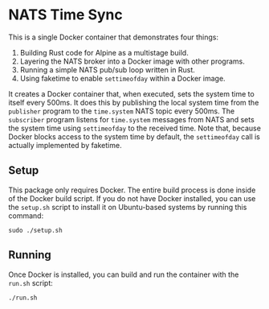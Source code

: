 # NATS Time Sync

This is a single Docker container that demonstrates four things:
  1. Building Rust code for Alpine as a multistage build.
  2. Layering the NATS broker into a Docker image with other programs.
  3. Running a simple NATS pub/sub loop written in Rust.
  4. Using faketime to enable `settimeofday` within a Docker image.

It creates a Docker container that, when executed, sets the system time
to itself every 500ms.  It does this by publishing the local system time
from the `publisher` program to the `time.system` NATS topic every
500ms.  The `subscriber` program listens for `time.system` messages from
NATS and sets the system time using `settimeofday` to the received time.
Note that, because Docker blocks access to the system time by default,
the `settimeofday` call is actually implemented by faketime.

## Setup

This package only requires Docker.  The entire build process is done
inside of the Docker build script.  If you do not have Docker installed,
you can use the `setup.sh` script to install it on Ubuntu-based systems
by running this command:

```
sudo ./setup.sh
```

## Running

Once Docker is installed, you can build and run the container with the
`run.sh` script:

```
./run.sh
```

